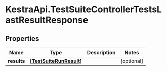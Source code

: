 # KestraApi.TestSuiteControllerTestsLastResultResponse

## Properties

Name | Type | Description | Notes
------------ | ------------- | ------------- | -------------
**results** | [**[TestSuiteRunResult]**](TestSuiteRunResult.md) |  | [optional] 


